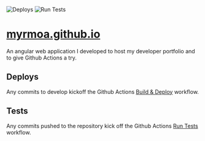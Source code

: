 ![Deploys](https://github.com/myrmoa/myrmoa.github.io/workflows/Deploy/badge.svg) ![Run Tests](https://github.com/myrmoa/myrmoa.github.io/workflows/Run%20Tests/badge.svg)

# [myrmoa.github.io](http://myrmoa.github.io)

An angular web application I developed to host my developer portfolio and to give Github Actions a try.

## Deploys

Any commits to develop kickoff the Github Actions [Build & Deploy](https://github.com/MyrmoA/myrmoa.github.io/actions?query=workflow%3A%22Build+%26+Deploy%22) workflow.

## Tests

Any commits pushed to the repository kick off the Github Actions [Run Tests](https://github.com/MyrmoA/myrmoa.github.io/actions?query=workflow%3A%22Run+Tests%22) workflow.

